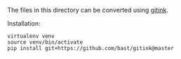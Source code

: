 The files in this directory can be converted using [gitink](https://github.com/bast/gitink).

Installation:

```shell
virtualenv venv
source venv/bin/activate
pip install git+https://github.com/bast/gitink@master
```
